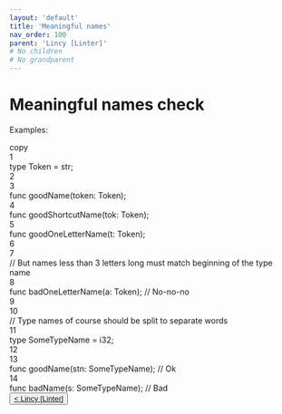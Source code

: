 ```yaml
---
layout: 'default'
title: 'Meaningful names'
nav_order: 100
parent: 'Lincy [Linter]'
# No children
# No grandparent
---
```


# Meaningful names check

Examples:

<div class="code-fence line-numbers highlight-jc hljs">
            <div class="copy">copy</div>
            <div class="line-num" data-line-num="1">1</div><div class="line"><span class="hljs-keyword">type</span> <span class="hljs-title class_">Token</span> = <span class="hljs-type">str</span>;</div><div class="line-num" data-line-num="2">2</div><div class="line"></div><div class="line-num" data-line-num="3">3</div><div class="line"><span class="hljs-keyword">func</span> <span class="hljs-title function_">goodName</span>(token: Token);</div><div class="line-num" data-line-num="4">4</div><div class="line"><span class="hljs-keyword">func</span> <span class="hljs-title function_">goodShortcutName</span>(tok: Token);</div><div class="line-num" data-line-num="5">5</div><div class="line"><span class="hljs-keyword">func</span> <span class="hljs-title function_">goodOneLetterName</span>(t: Token);</div><div class="line-num" data-line-num="6">6</div><div class="line"></div><div class="line-num" data-line-num="7">7</div><div class="line"><span class="hljs-comment">// But names less than 3 letters long must match beginning of the type name</span></div><div class="line-num" data-line-num="8">8</div><div class="line"><span class="hljs-keyword">func</span> <span class="hljs-title function_">badOneLetterName</span>(a: Token); <span class="hljs-comment">// No-no-no</span></div><div class="line-num" data-line-num="9">9</div><div class="line"></div><div class="line-num" data-line-num="10">10</div><div class="line"><span class="hljs-comment">// Type names of course should be split to separate words</span></div><div class="line-num" data-line-num="11">11</div><div class="line"><span class="hljs-keyword">type</span> <span class="hljs-title class_">SomeTypeName</span> = <span class="hljs-type">i32</span>;</div><div class="line-num" data-line-num="12">12</div><div class="line"></div><div class="line-num" data-line-num="13">13</div><div class="line"><span class="hljs-keyword">func</span> <span class="hljs-title function_">goodName</span>(stn: SomeTypeName); <span class="hljs-comment">// Ok</span></div><div class="line-num" data-line-num="14">14</div><div class="line"><span class="hljs-keyword">func</span> <span class="hljs-title function_">badName</span>(s: SomeTypeName); <span class="hljs-comment">// Bad</span></div>
        </div>
<div class="nav-btn-block">
    <button class="nav-btn left">
    <a class="link" href="/Jacy-Dev-Book/lincy/index.html">< Lincy [Linter]</a>
</button>

    
</div>
